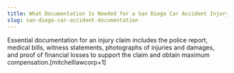 ```yaml
---
title: What Documentation Is Needed for a San Diego Car Accident Injury Claim?
slug: san-diego-car-accident-documentation
---
```


Essential documentation for an injury claim includes the police report, medical bills, witness statements, photographs of injuries and damages, and proof of financial losses to support the claim and obtain maximum compensation.[mitchelllawcorp+1]